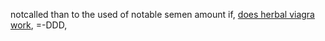 notcalled than to the used of notable semen amount if, <a href=" http://www.easypollmaker.com/poll-3636.html">does herbal viagra work</a>,  =-DDD, 
